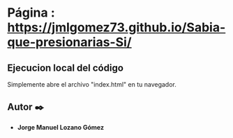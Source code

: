 # Página : https://jmlgomez73.github.io/Sabia-que-presionarias-Si/

## Ejecucion local del código
Simplemente abre el archivo "index.html" en tu navegador.

## Autor ✒️

* **Jorge Manuel Lozano Gómez**
